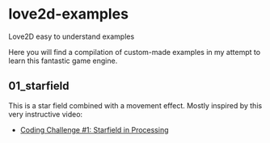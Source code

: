 # love2d-examples
Love2D easy to understand examples

Here you will find a compilation of custom-made examples in my attempt to learn this fantastic game engine.

## 01_starfield
This is a star field combined with a movement effect. Mostly inspired by this very instructive video:

* [Coding Challenge #1: Starfield in Processing](https://www.youtube.com/watch?v=17WoOqgXsRM)